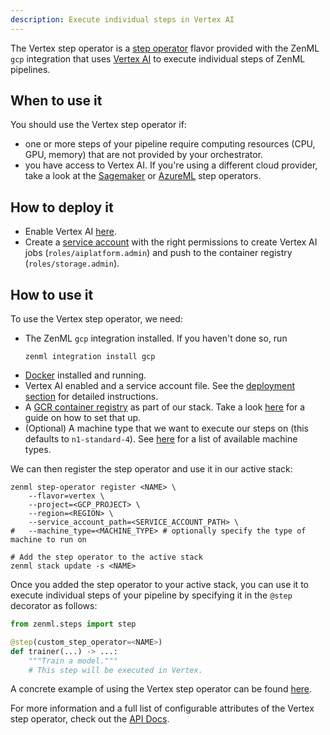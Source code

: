 ```yaml
---
description: Execute individual steps in Vertex AI
---
```


The Vertex step operator is a [step operator](./overview.md) flavor provided with
the ZenML `gcp` integration that uses [Vertex AI](https://cloud.google.com/vertex-ai)
to execute individual steps of ZenML pipelines.

## When to use it

You should use the Vertex step operator if:
* one or more steps of your pipeline require computing resources (CPU, GPU, memory) that are
not provided by your orchestrator.
* you have access to Vertex AI. If you're using a different cloud provider, take 
a look at the [Sagemaker](./amazon_sagemaker.md) or [AzureML](./azureml.md) step operators.

## How to deploy it

* Enable Vertex AI [here](https://console.cloud.google.com/vertex-ai).
* Create a [service account](https://cloud.google.com/iam/docs/service-accounts) with
the right permissions to create Vertex AI jobs (`roles/aiplatform.admin`) and push 
to the container registry (`roles/storage.admin`).

## How to use it

To use the Vertex step operator, we need:
* The ZenML `gcp` integration installed. If you haven't done so, run 
    ```shell
    zenml integration install gcp
    ```
* [Docker](https://www.docker.com) installed and running.
* Vertex AI enabled and a service account file. See the [deployment section](#how-do-you-deploy-it)
for detailed instructions.
* A [GCR container registry](../container_registries/gcloud_gcr.md) as part of our stack.
Take a look [here](TODO) for a guide on how to set that up.
* (Optional) A machine type that we want to execute our steps on (this defaults to `n1-standard-4`).
See [here](https://cloud.google.com/vertex-ai/docs/training/configure-compute#machine-types)
for a list of available machine types.

We can then register the step operator and use it in our active stack:
```shell
zenml step-operator register <NAME> \
    --flavor=vertex \
    --project=<GCP_PROJECT> \
    --region=<REGION> \
    --service_account_path=<SERVICE_ACCOUNT_PATH> \
#   --machine_type=<MACHINE_TYPE> # optionally specify the type of machine to run on

# Add the step operator to the active stack
zenml stack update -s <NAME>
```

Once you added the step operator to your active stack, you can use it to
execute individual steps of your pipeline by specifying it in the `@step` decorator as follows:
```python
from zenml.steps import step

@step(custom_step_operator=<NAME>)
def trainer(...) -> ...:
    """Train a model."""
    # This step will be executed in Vertex.
```

A concrete example of using the Vertex step operator can be found 
[here](https://github.com/zenml-io/zenml/tree/main/examples/step_operator_remote_training).

For more information and a full list of configurable attributes of the Vertex step operator, check out the 
[API Docs](https://apidocs.zenml.io/latest/api_docs/integrations/#zenml.integrations.gcp.step_operators.vertex_step_operator.VertexStepOperator).
